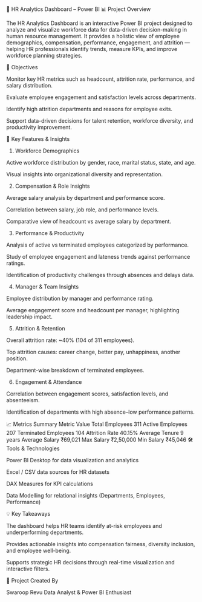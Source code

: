 🧭 HR Analytics Dashboard – Power BI
📊 Project Overview

The HR Analytics Dashboard is an interactive Power BI project designed to analyze and visualize workforce data for data-driven decision-making in human resource management.
It provides a holistic view of employee demographics, compensation, performance, engagement, and attrition — helping HR professionals identify trends, measure KPIs, and improve workforce planning strategies.

🎯 Objectives

Monitor key HR metrics such as headcount, attrition rate, performance, and salary distribution.

Evaluate employee engagement and satisfaction levels across departments.

Identify high attrition departments and reasons for employee exits.

Support data-driven decisions for talent retention, workforce diversity, and productivity improvement.

🧩 Key Features & Insights
1. Workforce Demographics

Active workforce distribution by gender, race, marital status, state, and age.

Visual insights into organizational diversity and representation.

2. Compensation & Role Insights

Average salary analysis by department and performance score.

Correlation between salary, job role, and performance levels.

Comparative view of headcount vs average salary by department.

3. Performance & Productivity

Analysis of active vs terminated employees categorized by performance.

Study of employee engagement and lateness trends against performance ratings.

Identification of productivity challenges through absences and delays data.

4. Manager & Team Insights

Employee distribution by manager and performance rating.

Average engagement score and headcount per manager, highlighting leadership impact.

5. Attrition & Retention

Overall attrition rate: ~40% (104 of 311 employees).

Top attrition causes: career change, better pay, unhappiness, another position.

Department-wise breakdown of terminated employees.

6. Engagement & Attendance

Correlation between engagement scores, satisfaction levels, and absenteeism.

Identification of departments with high absence–low performance patterns.

📈 Metrics Summary
Metric	Value
Total Employees	311
Active Employees	207
Terminated Employees	104
Attrition Rate	40.15%
Average Tenure	9 years
Average Salary	₹69,021
Max Salary	₹2,50,000
Min Salary	₹45,046
🛠️ Tools & Technologies

Power BI Desktop for data visualization and analytics

Excel / CSV data sources for HR datasets

DAX Measures for KPI calculations

Data Modelling for relational insights (Departments, Employees, Performance)

💡 Key Takeaways

The dashboard helps HR teams identify at-risk employees and underperforming departments.

Provides actionable insights into compensation fairness, diversity inclusion, and employee well-being.

Supports strategic HR decisions through real-time visualization and interactive filters.

📂 Project Created By

Swaroop Revu
Data Analyst & Power BI Enthusiast
